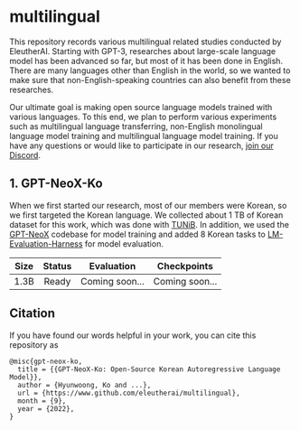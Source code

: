 # multilingual
This repository records various multilingual related studies conducted by EleutherAI. 
Starting with GPT-3, researches about large-scale language model has been advanced so far, but most of it has been done in English.
There are many languages other than English in the world, so we wanted to make sure that non-English-speaking countries can also benefit from these researches.

Our ultimate goal is making open source language models trained with various languages. To this end, we plan to perform various experiments such as multilingual language transferring, non-English monolingual language model training and multilingual language model training.
If you have any questions or would like to participate in our research, [join our Discord](https://discord.com/invite/zBGx3azzUn).

## 1. GPT-NeoX-Ko
When we first started our research, most of our members were Korean, so we first targeted the Korean language. 
We collected about 1 TB of Korean dataset for this work, which was done with [TUNiB](https://tunib.ai/). 
In addition, we used the [GPT-NeoX](https://github.com/EleutherAI/gpt-neox) codebase for model training and added 8 Korean tasks to [LM-Evaluation-Harness](https://github.com/EleutherAI/lm-evaluation-harness/tree/multilingual-ko) for model evaluation.

| Size | Status |   Evaluation   |  Checkpoints   |
|:----:|:------:|:--------------:|:--------------:|
| 1.3B | Ready  | Coming soon... | Coming soon... |

## Citation
If you have found our words helpful in your work, you can cite this repository as
```
@misc{gpt-neox-ko,
  title = {{GPT-NeoX-Ko: Open-Source Korean Autoregressive Language Model}},
  author = {Hyunwoong, Ko and ...},
  url = {https://www.github.com/eleutherai/multilingual},
  month = {9},
  year = {2022},
}
```